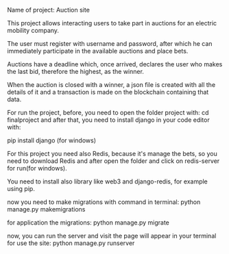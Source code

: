 Name of project: Auction site

This project allows interacting users to take part in auctions for an electric mobility company.

The user must register with username and password, after which he can immediately participate in the available auctions and place bets.

Auctions have a deadline which, once arrived, declares the user who makes the last bid, therefore the highest, as the winner.

When the auction is closed with a winner, a json file is created with all the details of it and a transaction is made on the blockchain containing that data.

For run the project, before, you need to open the folder project with: cd finalproject and after that, you need to install django in your code editor with:

pip install django (for windows)

For this project you need also Redis, because it's manage the bets, so you need to download Redis and after open the folder and click on redis-server for run(for windows).

You need to install also library like web3 and django-redis, for example using pip.

now you need to make migrations with command in terminal: python manage.py makemigrations

for application the migrations: python manage.py migrate

now, you can run the server and visit the page will appear in your terminal for use the site: python manage.py runserver
